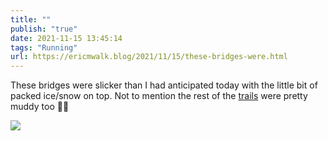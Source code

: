 ```yaml
---
title: ""
publish: "true"
date: 2021-11-15 13:45:14
tags: "Running"
url: https://ericmwalk.blog/2021/11/15/these-bridges-were.html
---
```


These bridges were slicker than I had anticipated today with the little bit of packed ice/snow on top. Not to mention the rest of the [trails](https://www.strava.com/activities/6262310024) were pretty muddy too 🤷‍♂️

![](https://ericmwalk.blog/uploads/2021/00ec2e4ef6.jpg)